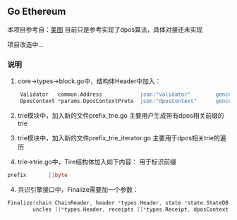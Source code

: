 ## Go Ethereum
本项目参考自：[美图](https://github.com/meitu/go-ethereum)
目前只是参考实现了dpos算法，具体对接还未实现

项目改造中...

### 说明
1. core->types->block.go中，结构体Header中加入：
```go
	Validator   common.Address           `json:"validator"        gencodec:"required"`
	DposContext *params.DposContextProto `json:"dposContext"      gencodec:"required"`
```

2. trie模块中，加入新的文件prefix_trie.go
主要用户生成带有dpos相关前缀的trie

3. trie模块中，加入新的文件prefix_trie_iterator.go
主要用于dpos相关trie的遍历


3. trie->trie.go中，Tire结构体加入如下内容：
用于标识前缀
```go
prefix       []byte
```

4. 共识引擎接口中，Finalize需要加一个参数：
```go
Finalize(chain ChainReader, header *types.Header, state *state.StateDB, txs []*types.Transaction,
		uncles []*types.Header, receipts []*types.Receipt, dposContext *dpos.DposContext) (*types.Block, error)
```